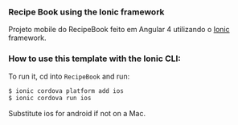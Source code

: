 ###  Recipe Book using the Ionic framework
Projeto mobile do RecipeBook feito em Angular 4 utilizando o [Ionic](http://ionicframework.com/docs/) framework.

### How to use this template with the Ionic CLI:

To run it, cd into `RecipeBook` and run:

```bash
$ ionic cordova platform add ios
$ ionic cordova run ios
```

Substitute ios for android if not on a Mac.

